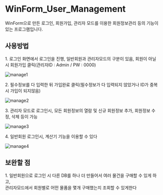 # WinForm_User_Management
WinForm으로 만든 로그인, 회원가입, 관리자 모드를 이용한 회원정보관리 등의 기능이 있는 프로그램입니다.

## 사용방법

1\. 로그인 화면에서 로그인을 진행, 일반회원과 관리자모드의 구분이 있음, 회원이 아닐시 회원가입 클릭(관리자ID : Admin / PW : 0000)


![manage1](https://user-images.githubusercontent.com/122774092/227707271-dd91cc26-ad4b-4413-a8ec-8a8b7df887a3.JPG)


2\. 필수정보를 다 입력한 뒤 가입완료 클릭(필수정보가 다 입력되지 않았거나 ID가 중복시 가입이 되지않음)


![manage2](https://user-images.githubusercontent.com/122774092/227707307-2daed9ea-425a-49ed-ab51-49d567a82919.JPG)


3\. 관리자 모드로 로그인시, 모든 회원정보의 열람 및 신규 회원정보 추가, 회원정보 수정, 삭제 등이 가능


![manage3](https://user-images.githubusercontent.com/122774092/227707445-d2d8aba3-d348-447c-86cf-9e36cf672bce.JPG)


4\. 일반회원 로그인시, 계산기 기능을 이용할 수 있다


![manage4](https://user-images.githubusercontent.com/122774092/227707482-2d237927-42e2-4c2b-8060-b002dc0ae802.JPG)


## 보완할 점

1\. 일반회원으로 로그인 시 다른 DB를 하나 더 만들어서 여러 물건을 구매할 수 있게 하고,<br> 관리자모드에서 회원별로 어떤 물품을 몇개 구매했는지 조회할 수 있게한다<br><br><br>
